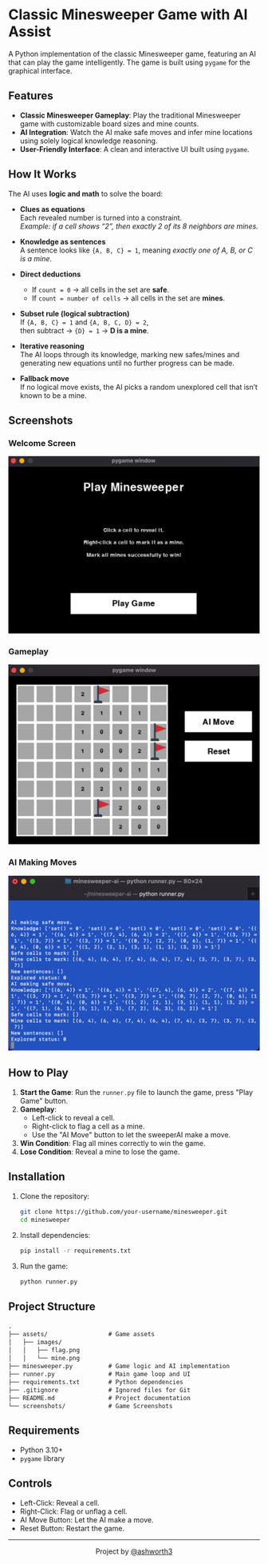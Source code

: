 # Classic Minesweeper Game with AI Assist

A Python implementation of the classic Minesweeper game, featuring an AI that can play the game intelligently. The game is built using `pygame` for the graphical interface.

## Features

- **Classic Minesweeper Gameplay**: Play the traditional Minesweeper game with customizable board sizes and mine counts.
- **AI Integration**: Watch the AI make safe moves and infer mine locations using solely logical knowledge reasoning.
- **User-Friendly Interface**: A clean and interactive UI built using `pygame`.

## How It Works

The AI uses **logic and math** to solve the board:

- **Clues as equations**  
  Each revealed number is turned into a constraint.  
  *Example: if a cell shows “2”, then exactly 2 of its 8 neighbors are mines.*

- **Knowledge as sentences**  
  A sentence looks like `{A, B, C} = 1`, meaning *exactly one of A, B, or C is a mine*.

- **Direct deductions**  
  - If `count = 0` → all cells in the set are **safe**.  
  - If `count = number of cells` → all cells in the set are **mines**.

- **Subset rule (logical subtraction)**  
  If `{A, B, C} = 1` and `{A, B, C, D} = 2`,  
  then subtract → `{D} = 1` → **D is a mine**.

- **Iterative reasoning**  
  The AI loops through its knowledge, marking new safes/mines and generating new equations until no further progress can be made.

- **Fallback move**  
  If no logical move exists, the AI picks a random unexplored cell that isn’t known to be a mine.

## Screenshots

### Welcome Screen
![Welcome Screen](screenshots/welcome-screen.png)

### Gameplay
![Gameplay](screenshots/game.png)

### AI Making Moves
![AI Moves](screenshots/ai-moves.png)

## How to Play

1. **Start the Game**: Run the `runner.py` file to launch the game, press "Play Game" button.
2. **Gameplay**:
   - Left-click to reveal a cell.
   - Right-click to flag a cell as a mine.
   - Use the "AI Move" button to let the sweeperAI make a move.
3. **Win Condition**: Flag all mines correctly to win the game.
4. **Lose Condition**: Reveal a mine to lose the game.

## Installation

1. Clone the repository:
   ```bash
   git clone https://github.com/your-username/minesweeper.git
   cd minesweeper
    ```
2. Install dependencies:
    ```bash
    pip install -r requirements.txt
    ```

3. Run the game:
    ```bash
    python runner.py
    ```

## Project Structure
```
.
├── assets/                 # Game assets
│   ├── images/
│   │   ├── flag.png
│   │   └── mine.png
├── minesweeper.py          # Game logic and AI implementation
├── runner.py               # Main game loop and UI
├── requirements.txt        # Python dependencies
├── .gitignore              # Ignored files for Git
├── README.md               # Project documentation
└── screenshots/            # Game Screenshots
```

## Requirements
- Python 3.10+
- `pygame` library

## Controls
- Left-Click: Reveal a cell.
- Right-Click: Flag or unflag a cell.
- AI Move Button: Let the AI make a move.
- Reset Button: Restart the game.

---

<p align="center">
  Project by <a href="https://github.com/ashworth3">@ashworth3</a>
</p>
